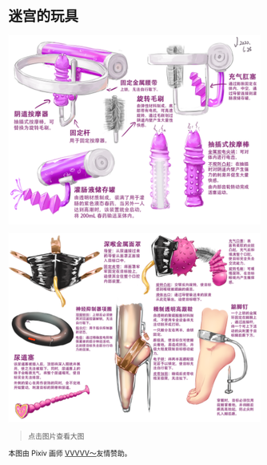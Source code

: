 # 迷宫的玩具
![](./迷宫的玩具_1_low.png)

![](./迷宫的玩具_2_low.png)

> 点击图片查看大图

本图由 Pixiv 画师 [VVVVV～](https://www.pixiv.net/en/users/44348035)友情赞助。
